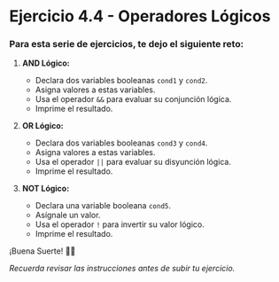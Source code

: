 # Ejercicio 4.4 - Operadores Lógicos

### Para esta serie de ejercicios, te dejo el siguiente reto:
1. **AND Lógico:**
    - Declara dos variables booleanas `cond1` y `cond2`.
    - Asigna valores a estas variables.
    - Usa el operador `&&` para evaluar su conjunción lógica.
    - Imprime el resultado.

2. **OR Lógico:**
    - Declara dos variables booleanas `cond3` y `cond4`.
    - Asigna valores a estas variables.
    - Usa el operador `||` para evaluar su disyunción lógica.
    - Imprime el resultado.

3. **NOT Lógico:**
    - Declara una variable booleana `cond5`.
    - Asígnale un valor.
    - Usa el operador `!` para invertir su valor lógico.
    - Imprime el resultado.
 

¡Buena Suerte! 🤙🤙

*Recuerda revisar las instrucciones antes de subir tu ejercicio.*
